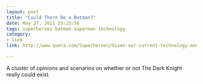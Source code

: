 ```yaml
---
layout: post
title: "Could There Be a Batman?"
date: May 27, 2011 23:23:56
tags: superheroes batman superman technology
category:
- link
link: http://www.quora.com/Superheroes/Given-our-current-technology-and-with-the-proper-training-would-it-be-possible-for-someone-to-become-Batman

---
```


A cluster of opinions and scenarios on whether or not The Dark Knight really could exist.